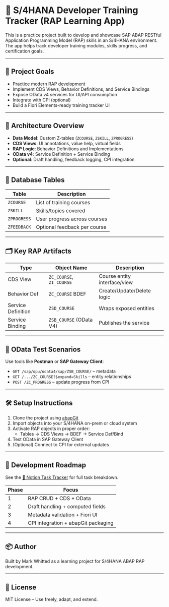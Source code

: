 # 📘 S/4HANA Developer Training Tracker (RAP Learning App)

This is a practice project built to develop and showcase SAP ABAP RESTful Application Programming Model (RAP) skills in an S/4HANA environment. The app helps track developer training modules, skills progress, and certification goals.

---

## 🎯 Project Goals

- Practice modern RAP development
- Implement CDS Views, Behavior Definitions, and Service Bindings
- Expose OData v4 services for UI/API consumption
- Integrate with CPI (optional)
- Build a Fiori Elements-ready training tracker UI

---

## 📐 Architecture Overview

- **Data Model**: Custom Z-tables (`ZCOURSE`, `ZSKILL`, `ZPROGRESS`)
- **CDS Views**: UI annotations, value help, virtual fields
- **RAP Logic**: Behavior Definitions and Implementations
- **OData v4**: Service Definition + Service Binding
- **Optional**: Draft handling, feedback logging, CPI integration

---

## 🧱 Database Tables

| Table        | Description                      |
|--------------|----------------------------------|
| `ZCOURSE`    | List of training courses         |
| `ZSKILL`     | Skills/topics covered            |
| `ZPROGRESS`  | User progress across courses     |
| `ZFEEDBACK`  | Optional feedback per course     |

---

## 🗂️ Key RAP Artifacts

| Type              | Object Name             | Description                        |
|-------------------|-------------------------|------------------------------------|
| CDS View          | `ZC_COURSE`, `ZI_COURSE`| Course entity interface/view       |
| Behavior Def      | `ZC_COURSE` BDEF        | Create/Update/Delete logic         |
| Service Definition| `ZSD_COURSE`            | Wraps exposed entities             |
| Service Binding   | `ZSB_COURSE` (OData V4) | Publishes the service              |

---

## 🔄 OData Test Scenarios

Use tools like **Postman** or **SAP Gateway Client**:

- `GET /sap/opu/odata4/sap/ZSB_COURSE/` – metadata
- `GET /.../ZC_COURSE?$expand=Skills` – entity relationships
- `POST /ZC_PROGRESS` – update progress from CPI

---

## 🛠 Setup Instructions

1. Clone the project using [abapGit](https://docs.abapgit.org/)
2. Import objects into your S/4HANA on-prem or cloud system
3. Activate RAP objects in proper order:
    - Tables → CDS Views → BDEF → Service Def/Bind
4. Test OData in SAP Gateway Client
5. (Optional) Connect to CPI for external updates

---

## 🧪 Development Roadmap

See the [📘 Notion Task Tracker](#) for full task breakdown.

| Phase | Focus                               |
|-------|-------------------------------------|
| 1     | RAP CRUD + CDS + OData              |
| 2     | Draft handling + computed fields    |
| 3     | Metadata validation + Fiori UI      |
| 4     | CPI integration + abapGit packaging |

---

## 📦 Author

Built by Mark Whitted as a learning project for S/4HANA ABAP RAP development.

---

## 📜 License

MIT License – Use freely, adapt, and extend.
